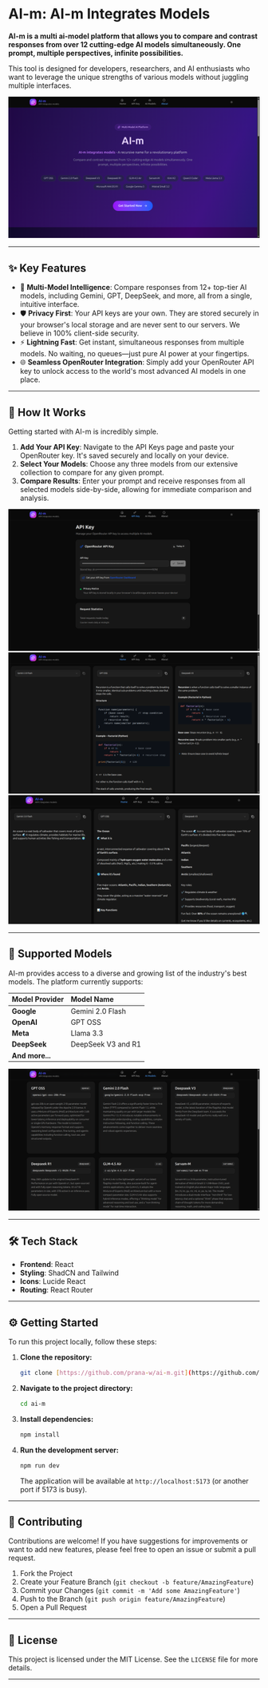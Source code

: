 # AI-m: AI-m Integrates Models

**AI-m is a multi ai-model platform that allows you to compare and contrast responses from over 12 cutting-edge AI models simultaneously. One prompt, multiple perspectives, infinite possibilities.**

This tool is designed for developers, researchers, and AI enthusiasts who want to leverage the unique strengths of various models without juggling multiple interfaces.

![About Page](/src/assets/images/one.png)


---

## ✨ Key Features

- 🧠 **Multi-Model Intelligence**: Compare responses from 12+ top-tier AI models, including Gemini, GPT, DeepSeek, and more, all from a single, intuitive interface.
- 🛡️ **Privacy First**: Your API keys are your own. They are stored securely in your browser's local storage and are never sent to our servers. We believe in 100% client-side security.
- ⚡ **Lightning Fast**: Get instant, simultaneous responses from multiple models. No waiting, no queues—just pure AI power at your fingertips.
- 🌐 **Seamless OpenRouter Integration**: Simply add your OpenRouter API key to unlock access to the world's most advanced AI models in one place.

---

## 🚀 How It Works

Getting started with AI-m is incredibly simple.

1.  **Add Your API Key**: Navigate to the API Keys page and paste your OpenRouter key. It's saved securely and locally on your device.
2.  **Select Your Models**: Choose any three models from our extensive collection to compare for any given prompt.
3.  **Compare Results**: Enter your prompt and receive responses from all selected models side-by-side, allowing for immediate comparison and analysis.

![API Keys](./src/assets/images/four.png)
![Response](./src/assets/images/five.png)
![Response](./src/assets/images/six.png)

---

## 🤖 Supported Models

AI-m provides access to a diverse and growing list of the industry's best models. The platform currently supports:

<div align="center">

| Model Provider  | Model Name         |
| :-------------- |:-------------------|
| **Google**      | Gemini 2.0 Flash   |
| **OpenAI**      | GPT OSS            |
| **Meta**        | Llama 3.3          |
| **DeepSeek**    | DeepSeek V3 and R1 |
| **And more...** |                    |

</div>

![Available Models](./src/assets/images/two.png)


---

## 🛠️ Tech Stack

- **Frontend**: React
- **Styling**: ShadCN and Tailwind
- **Icons**: Lucide React
- **Routing**: React Router

---

## ⚙️ Getting Started

To run this project locally, follow these steps:

1.  **Clone the repository:**
    ```bash
    git clone [https://github.com/prana-w/ai-m.git](https://github.com/prana-w/ai-m.git)
    ```
2.  **Navigate to the project directory:**
    ```bash
    cd ai-m
    ```
3.  **Install dependencies:**
    ```bash
    npm install
    ```
4.  **Run the development server:**
    ```bash
    npm run dev
    ```
    The application will be available at `http://localhost:5173` (or another port if 5173 is busy).

---

## 🤝 Contributing

Contributions are welcome! If you have suggestions for improvements or want to add new features, please feel free to open an issue or submit a pull request.

1.  Fork the Project
2.  Create your Feature Branch (`git checkout -b feature/AmazingFeature`)
3.  Commit your Changes (`git commit -m 'Add some AmazingFeature'`)
4.  Push to the Branch (`git push origin feature/AmazingFeature`)
5.  Open a Pull Request

---

## 📄 License

This project is licensed under the MIT License. See the `LICENSE` file for more details.

---
